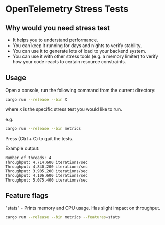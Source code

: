 # OpenTelemetry Stress Tests

## Why would you need stress test

* It helps you to understand performance.
* You can keep it running for days and nights to verify stability.
* You can use it to generate lots of load to your backend system.
* You can use it with other stress tools (e.g. a memory limiter) to verify how
  your code reacts to certain resource constraints.

## Usage

Open a console, run the following command from the current directory:

```sh
cargo run --release --bin X
```

where `X` is the specific stress test you would like to run.

e.g.

```sh
cargo run --release --bin metrics
```

Press (Ctrl + C) to quit the tests.

Example output:

```text
Number of threads: 4
Throughput: 4,714,600 iterations/sec
Throughput: 4,840,200 iterations/sec
Throughput: 3,905,200 iterations/sec
Throughput: 4,106,600 iterations/sec
Throughput: 5,075,400 iterations/sec
```

## Feature flags

"stats" - Prints memory and CPU usage. Has slight impact on throughput.

```sh
cargo run --release --bin metrics --features=stats
```
